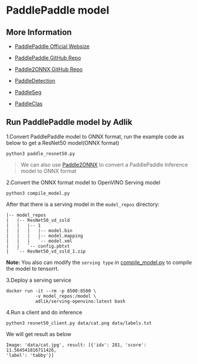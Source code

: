 # PaddlePaddle model

## More Information

- [PaddlePaddle Official Websize](https://www.paddlepaddle.org.cn)
- [PaddlePaddle GitHub Repo](https://github.com/paddlepaddle/paddle)
- [Paddle2ONNX GitHub Repo](https://github.com/paddlepaddle/Paddle2ONNX)

- [PaddleDetection](https://github.com/paddlepaddle/PaddleDetection)
- [PaddleSeg](https://github.com/paddlepaddle/PaddleSeg)
- [PaddleClas](https://github.com/paddlepaddle/PaddleClas)

## Run PaddlePaddle model by Adlik

1.Convert PaddlePaddle model to ONNX format, run the example code as below to get a ResNet50 model(ONNX format)

```Shell
python3 paddle_resnet50.py
```

> We can also use [Paddle2ONNX](https://github.com/PaddlePaddle/Paddle2ONNX)
to convert a PaddlePaddle Inference model to ONNX format

2.Convert the ONNX format model to OpenVINO Serving model

```Shell
python3 compile_model.py
```

After that there is a serving model in the `model_repos` directory:

```Shell
|-- model_repos
|   |-- ResNet50_vd_ssld
|   |   |-- 1
|   |   |   |-- model.bin
|   |   |   |-- model.mapping
|   |   |   `-- model.xml
|   |   `-- config.pbtxt
|   `-- ResNet50_vd_ssld_1.zip
```

**Note:** You also can modify the `serving type` in [compile_model.py](./compile_model.py) to compile the model to tensorrt.

3.Deploy a serving service

```Shell
docker run -it --rm -p 8500:8500 \
           -v model_repos:/model \
           adlik/serving-openvino:latest bash
```

4.Run a client and do inference

```Shell
python3 resnet50_client.py data/cat.png data/labels.txt
```

We will get result as below

```Shell
Image: 'data/cat.jpg', result: [{'idx': 281, 'score': 11.564541816711426,
'label': 'tabby'}]
```
